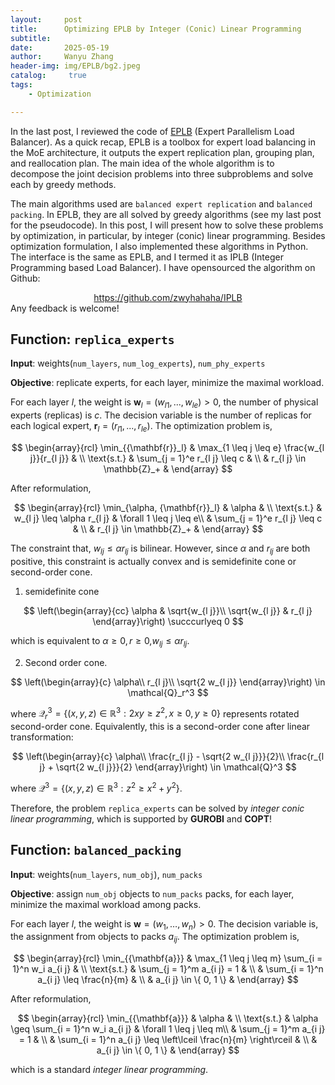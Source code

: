```yaml
---
layout:     post
title:      Optimizing EPLB by Integer (Conic) Linear Programming
subtitle:   
date:       2025-05-19
author:     Wanyu Zhang
header-img: img/EPLB/bg2.jpeg
catalog: 	 true
tags:
    - Optimization

---
```


In the last post, I reviewed the code of [EPLB](https://github.com/deepseek-ai/EPLB) (Expert Parallelism Load Balancer). As a quick recap, EPLB is a toolbox for expert load balancing in the MoE architecture, it outputs the expert replication plan, grouping plan, and reallocation plan. The main idea of the whole algorithm is to decompose the joint decision problems into three subproblems and solve each by greedy methods. 

The main algorithms used are `balanced expert replication` and `balanced packing`. In EPLB, they are all solved by greedy algorithms (see my last post for the pseudocode). In this post, I will present how to solve these problems by optimization, in particular, by integer (conic) linear programming. Besides optimization formulation, I also implemented these algorithms in Python. The interface is the same as EPLB, and I termed it as IPLB (Integer Programming based Load Balancer). I have opensourced the algorithm on Github:

<div align="center">
  <a href="https://github.com/zwyhahaha/IPLB">https://github.com/zwyhahaha/IPLB</a>
</div>
Any feedback is welcome!

## Function: `replica_experts`

**Input**: weights(`num_layers`, `num_log_experts`), `num_phy_experts`

**Objective**: replicate experts, for each layer, minimize the maximal workload.

For each layer $l$, the weight is ${\mathbf{w}}_l = (w_{l 1}, ..., w_{l e}) > 0$, the number of physical experts (replicas) is $c$. The decision variable is the number of replicas for each logical expert, ${\mathbf{r}}_l = (r_{l 1}, ..., r_{l e})$. The optimization problem is,


$$
\begin{array}{rcl}
  \min_{{\mathbf{r}}_l} & \max_{1 \leq j \leq e}  \frac{w_{l
  j}}{r_{l j}} & \\
  \text{s.t.} & \sum_{j = 1}^e r_{l j} \leq c & \\
  & r_{l j} \in \mathbb{Z}_+ & 
\end{array}
$$



After reformulation,


$$
\begin{array}{rcl}
  \min_{\alpha, {\mathbf{r}}_l} & \alpha & \\
  \text{s.t.} & w_{l j} \leq \alpha r_{l j} & \forall 1 \leq j \leq e\\
  & \sum_{j = 1}^e r_{l j} \leq c & \\
  & r_{l j} \in \mathbb{Z}_+ & 
\end{array}
$$



The constraint that, $w_{l j} \leq \alpha r_{l j}$ is bilinear. However, since $\alpha$ and $r_{l j}$ are both positive, this constraint is actually convex and is semidefinite cone or second-order cone.

1. semidefinite cone

$$
\left(\begin{array}{cc}
     \alpha & \sqrt{w_{l j}}\\
     \sqrt{w_{l j}} & r_{l j}
   \end{array}\right) \succcurlyeq 0
$$

which is equivalent to $\alpha \geq 0, r \geq 0,$$w_{l j} \leq \alpha r_{l 
j}$.

2. Second order cone.

$$
\left(\begin{array}{c}
     \alpha\\
     r_{l j}\\
     \sqrt{2 w_{l j}}
   \end{array}\right) \in \mathcal{Q}_r^3
$$

where $\mathcal{Q}_r^3 = \{ (x, y, z) \in \mathbb{R}^3 : 2 x y \geq z^2, x 
\geq 0, y \geq 0 \}$ represents rotated second-order cone. Equivalently, this is a second-order cone after linear transformation:


$$
\left(\begin{array}{c}
     \alpha\\
     \frac{r_{l j} - \sqrt{2 w_{l j}}}{2}\\
     \frac{r_{l j} + \sqrt{2 w_{l j}}}{2}
   \end{array}\right) \in \mathcal{Q}^3
$$



where $\mathcal{Q}^3 = \{ (x, y, z) \in \mathbb{R}^3 : z^2 \geq x^2 + y^2 \}$.

Therefore, the problem `replica_experts` can be solved by *integer conic linear programming*, which is supported by **GUROBI** and **COPT**!

## Function: `balanced_packing`

**Input**: weights(`num_layers`, `num_obj`), `num_packs`

**Objective**: assign `num_obj` objects to `num_packs` packs, for each layer, minimize the maximal workload among packs.

For each layer $l$, the weight is ${\mathbf{w}} = (w_1, \ldots, w_n) > 0$. The decision variable is, the assignment from objects to packs $a_{i j}$. The optimization problem is,


$$
\begin{array}{rcl}
  \min_{{\mathbf{a}}} & \max_{1 \leq j \leq m}  \sum_{i = 1}^n
  w_i a_{i j} & \\
  \text{s.t.} & \sum_{j = 1}^m a_{i j} = 1 & \\
  & \sum_{i = 1}^n a_{i j} \leq  \frac{n}{m} & \\
  & a_{i j} \in \{ 0, 1 \} & 
\end{array}
$$



After reformulation,


$$
\begin{array}{rcl}
  \min_{{\mathbf{a}}} & \alpha & \\
  \text{s.t.} & \alpha \geq \sum_{i = 1}^n w_i a_{i j} & \forall 1 \leq j \leq m\\
  & \sum_{j = 1}^m a_{i j} = 1 & \\
  & \sum_{i = 1}^n a_{i j} \leq \left\lceil \frac{n}{m} \right\rceil & \\
  & a_{i j} \in \{ 0, 1 \} & 
\end{array}
$$



which is a standard *integer linear programming*.
